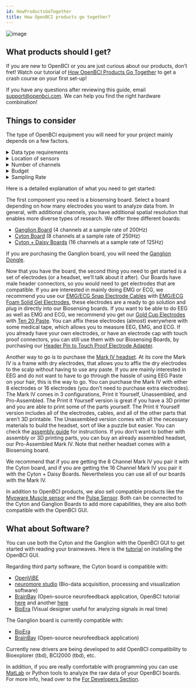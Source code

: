 ```yaml
---
id: HowProductsGoTogether
title: How OpenBCI products go together?
---
```

![image](../assets/GettingStartedImages/How_products_go_together.png)

## What products should I get?

If you are new to OpenBCI or you are just curious about our products, don’t fret! Watch our tutorial of [How OpenBCI Products Go Together](https://youtu.be/QIWswAOFp8w) to get a crash course on your first set-up! 

If you have any questions after reviewing this guide, email support@openbci.com. We can help you find the right hardware combination!

## Things to consider

The type of OpenBCI equipment you will need for your project mainly depends on a few factors.

<details>
  <summary>Data type requirements</summary>
  <ul>
    <li>What kind(s) of data do you want to sample?</li>
      <ul>
        <li><a href="https://docs.openbci.com/GettingStarted/Biosensing-Setups/EEGSetup/">EEG (brain)</a></li>
        <li><a href="https://docs.openbci.com/GettingStarted/Biosensing-Setups/ECGSetup/">ECG (heart)</a></li>
        <li><a href="https://docs.openbci.com/GettingStarted/Biosensing-Setups/EMGSetup/">EMG (muscle)</a></li>
        <li><a href="https://bioelecmed.biomedcentral.com/articles/10.1186/s42234-021-00074-8">EGG (gut)</a></li>
        <li><a href="https://en.wikipedia.org/wiki/Electrodermal_activity">EDA (Electrodermal activity)</a></li>
        <li>Note: All OpenBCI boards also include an <a href="https://en.wikipedia.org/wiki/Accelerometer">accelerometer</a>.</li>
      </ul>
  </ul>
</details>

<details>
  <summary>Location of sensors</summary>
  <ul>
    <li>This factor is directly related to the <b>data type</b> you are collecting. For example, you would not purchase a cap/headset if you are looking to gather EMG (muscle) data from the legs.</li>
    <li>If you want sensor locations on the midline (top of the head) to measure brain data (EEG), then a good product option would be an EEG cap or the Ultracortex EEG Headset. </li>
  </ul>
</details>

<details>
  <summary>Number of channels</summary>
  <ul>
    <li>How many sensors would you like to use? OpenBCI hardware offers up to 16 channels / sensors. 
    These include the Ganglion (4-channels), Cyton (8-channels), Cyton + Daisy (16-channels)</li>
    <li>For some research there is a minimum channel count needed. We recommend a minimum of 8 channels for SSVEP, P300, and motor imagery. In the <a href="https://docs.google.com/spreadsheets/d/1WvolD2-QJ5aUJy5o0Dq5wdFQtLMkMtppZT8s_ihYyA4/edit?usp=sharing">OpenBCI research collection</a>, the Cyton 8-channel and CytonDaisy 16-channel boards are most commonly used. For QEEG / ERP / P300 / VEP, the 16-channel gel electrode cap will perform the best.</li>
    <li>Related articles and links</li>
      <ul>
        <li><a href="https://mentalab.com/number-of-eeg-channels/#soler-ref">Why more EEG channels is not always better</a></li>
        <li><a href="https://www.mdpi.com/1424-8220/22/23/9156">14-channel EEG shown to be comparable to 32 channels</a></li>
        <li><a href="https://openbci.com/forum/index.php?p=/discussion/3104/are-large-numbers-of-channels-superior-to-smaller-numbers-resolved">Why as few as 4 channels are sufficient for neurofeedback</a></li>
      </ul>
    </ul>
</details>

<details>
  <summary>Budget</summary>
  If budget is a significant consideration, we recommend the gold cup electrodes or the Ag-AgCl snap electrodes. Both options offer excellent signal quality for the lowest price and can be used for EEG, ECG, EMG, EOG, and electrogastrography (EGG).
  <ul>
    <li><a href="https://shop.openbci.com/products/openbci-gold-cup-electrodes">Gold cup electrodes</a></li>
    <li><a href="https://mentalab.com/number-of-eeg-channels/#soler-ref">Why more EEG channels is not always better</a></li>
  </ul> 
</details>

<details>
  <summary>Sampling Rate</summary>
  <ul>
    <li>How many data points would you like per second?</li>
    <li>OpenBCI boards have slightly different sampling rates. These have been tested and verified by independent researchers around the world.</li>
    <ul>
      <li>Ganglion: 200 hz</li>
      <li>Cyton: 250 hz</li>
      <li>Cyton + Daisy: 125 hz</li>
    </ul>
  </ul>
</details>


Here is a detailed explanation of what you need to get started:

The first component you need is a biosensing board. Select a board depending on how many electrodes you want to analyze data from. In general, with additional channels, you have additional spatial resolution that enables more diverse types of research. We offer three different boards:
- [Ganglion Board](https://shop.openbci.com/collections/frontpage/products/ganglion-board) (4 channels at a sample rate of 200Hz)
- [Cyton Board](https://shop.openbci.com/collections/frontpage/products/cyton-biosensing-board-8-channel?variant=38958638542) (8 channels at a sample rate of 250Hz)
- [Cyton + Daisy Boards](https://shop.openbci.com/collections/frontpage/products/cyton-daisy-biosensing-boards-16-channel?variant=38959256526) (16 channels at a sample rate of 125Hz)

If you are purchasing the Ganglion board, you will need the [Ganglion Dongle](https://shop.openbci.com/collections/frontpage/products/ganglion-dongle?variant=15473352605768). 

Now that you have the board, the second thing you need to get started is a set of electrodes (or a headset, we’ll talk about it after). Our Boards have male header connectors, so you would need to get electrodes that are compatible. If you are interested in mainly doing EMG or ECG, we recommend you use our [EMG/ECG Snap Electrode Cables](https://shop.openbci.com/collections/frontpage/products/emg-ecg-snap-electrode-cables?variant=32372786958) with [EMG/ECG Foam Solid Gel Electrodes](https://shop.openbci.com/products/kendall-emg-ecg-foam-solid-gel-electrodes-30-pack), these electrodes are a ready to go solution and plug in directly into our Biosensing boards. If you want to be able to do EEG as well as EMG and ECG, we recommend you get our [Gold Cup Electrodes](https://shop.openbci.com/collections/frontpage/products/openbci-gold-cup-electrodes?variant=9056028163) with [Ten 20 Paste](https://shop.openbci.com/collections/frontpage/products/ten20-conductive-paste-2oz-jars?variant=31373533198). You can affix these electrodes (almost) everywhere with some medical tape, which allows you to measure EEG, EMG, and ECG. If you already have your own electrodes, or have an electrode cap with touch proof connectors, you can still use them with our Biosensing Boards, by purchasing our [Header Pin to Touch Proof Electrode Adapter](https://shop.openbci.com/collections/frontpage/products/touch-proof-electrode-cable-adapter?variant=31007211715).

Another way to go is to purchase the [Mark IV headset](https://shop.openbci.com/collections/frontpage/products/ultracortex-mark-iv). At its core the Mark IV is a frame with dry electrodes, that allows you to affix the dry electrodes to the scalp without having to use any paste. If you are mainly interested in EEG and do not want to have to go through the hassle of using EEG Paste on your hair, this is the way to go. You can purchase the Mark IV with either 8 electrodes or 16 electrodes (you don’t need to purchase extra electrodes). The Mark IV comes in 3 configurations, Print it Yourself, Unassembled, and Pro-Assembled. The Print it Yourself version is great if you have a 3D printer and you are able to print some of the parts yourself. The Print it Yourself version includes all of the electrodes, cables, and all of the other parts that aren’t 3D printable. The Unassembled version comes with all the necessary materials to build the headset, sort of like a puzzle but easier. You can check the [assembly guide](../AddOns/Headwear/01-Ultracortex-Mark-IV.md) for instructions. If you don’t want to bother with assembly or 3D printing parts, you can buy an already assembled headset, our Pro-Assembled Mark IV. Note that neither headset comes with a Biosensing board.

We recommend that if you are getting the 8 Channel Mark IV you pair it with the Cyton board, and if you are getting the 16 Channel Mark IV you pair it with the Cyton + Daisy Boards. Nevertheless you can use all of our boards with the Mark IV.

In addition to OpenBCI products, we also sell compatible products like the [Myoware Muscle sensor](https://shop.openbci.com/collections/frontpage/products/myoware-muscle-sensor?variant=29472011267) and the [Pulse Sensor](https://shop.openbci.com/collections/frontpage/products/pulse-sensor?variant=22543672899). Both can be connected to the Cyton and Ganglion Boards to add more capabilities, they are also both compatible with the OpenBCI GUI.

## What about Software?

You can use both the Cyton and the Ganglion with the OpenBCI GUI to get started with reading your brainwaves. Here is the [tutorial](../Software/OpenBCISoftware/01-OpenBCI_GUI.md) on installing the OpenBCI GUI.

Regarding third party software, the Cyton board is compatible with:

-   [OpenViBE](http://openvibe.inria.fr/drivers-openbci/)
-   [neuromore studio](https://doc.neuromore.com/?cat=0&page=2) (Bio-data acquisition, processing and visualization software)
-   [BrainBay](http://www.shifz.org/brainbay/) (Open-source neurofeedback application, OpenBCI tutorial [here](https://sites.google.com/site/biofeedbackpages/brainbay-openbci) and another [here](http://www.autodidacts.io/use-openbci-with-brainbay-on-ubuntu-linux-and-wine/)
-   [BioEra](http://www.proatech.com/be/manual.html#_OpenBCI) (Visual designer useful for analyzing signals in real time)

The Ganglion board is currently compatible with:

-   [BioEra](http://www.proatech.com/be/manual.html#_Toc477624700)
-   [BrainBay](http://www.shifz.org/brainbay/) (Open-source neurofeedback application)

Currently new drivers are being developed to add OpenBCI compatibility to Bioexplorer (tbd), BCI2000 (tbd), etc.

In addition, if you are really comfortable with programming you can use [MatLab](../Software/CompatibleThirdPartySoftware/01-Matlab.md) or Python tools to analyze the raw data of your OpenBCI boards. For more info, head over to the [For Developers Section](../ForDevelopers/00-ForDevelopersLanding.md).
